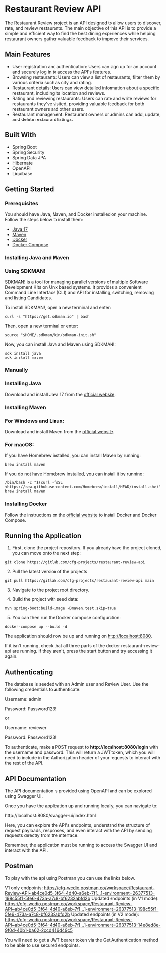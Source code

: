 # Restaurant Review API

The Restaurant Review project is an API designed to allow users to discover, rate, and review restaurants. The main objective of this API is to provide a simple and efficient way to find the best dining experiences while helping restaurant owners gather valuable feedback to improve their services.

## Main Features

- User registration and authentication: Users can sign up for an account and securely log in to access the API's features.
- Browsing restaurants: Users can view a list of restaurants, filter them by various criteria such as city and rating.
- Restaurant details: Users can view detailed information about a specific restaurant, including its location and reviews.
- Rating and reviewing restaurants: Users can rate and write reviews for restaurants they've visited, providing valuable feedback for both restaurant owners and other users.
- Restaurant management: Restaurant owners or admins can add, update, and delete restaurant listings.

## Built With

- Spring Boot
- Spring Security
- Spring Data JPA
- Hibernate
- OpenAPI
- Liquibase

## Getting Started

### Prerequisites

You should have Java, Maven, and Docker installed on your machine. Follow the steps below to install them:

- [Java 17](https://www.oracle.com/java/technologies/downloads/)
- [Maven](https://maven.apache.org/download.cgi)
- [Docker](https://www.docker.com/products/docker-desktop)
- [Docker Compose](https://docs.docker.com/compose/install/)

### **Installing Java and Maven**

### Using SDKMAN!

SDKMAN! is a tool for managing parallel versions of multiple Software Development Kits on Unix based systems. It provides a convenient Command Line Interface (CLI) and API for installing, switching, removing and listing Candidates.

To install SDKMAN!, open a new terminal and enter:

```
curl -s "https://get.sdkman.io" | bash
```

Then, open a new terminal or enter:

```
source "$HOME/.sdkman/bin/sdkman-init.sh"
```

Now, you can install Java and Maven using SDKMAN!:

```
sdk install java
sdk install maven
```

### **Manually**
### Installing Java

Download and install Java 17 from the [official website](https://www.oracle.com/java/technologies/downloads/).

### Installing Maven

### For Windows and Linux:

Download and install Maven from the [official website](https://maven.apache.org/download.cgi).

### For macOS:

If you have Homebrew installed, you can install Maven by running:

```
brew install maven

```

If you do not have Homebrew installed, you can install it by running:

```
/bin/bash -c "$(curl -fsSL <https://raw.githubusercontent.com/Homebrew/install/HEAD/install.sh>)"
brew install maven

```

### Installing Docker

Follow the instructions on the [official website](https://docs.docker.com/get-docker/) to install Docker and Docker Compose.

## Running the Application

1. First, clone the project repository. If you already have the project cloned, you can move onto the next step:

```
git clone https://gitlab.com/cfg-projects/restaurant-review-api
```

2. Pull the latest version of the projects

```
git pull https://gitlab.com/cfg-projects/restaurant-review-api main
```

3. Navigate to the project root directory.

4. Build the project with seed data:

```
mvn spring-boot:build-image -Dmaven.test.skip=true 
```

5. You can then run the Docker compose configuration:

```
docker-compose up --build -d
```

The application should now be up and running on [http://localhost:8080](http://localhost:8080/).

If it isn't running, check that all three parts of the docker restaurant-review-api are running. If they aren't, press the start button and try accessing it again.


## Authenticating

The database is seeded with an Admin user and Review User. Use the following credentials to authenticate:

Username: admin

Password: Password123!

or 

Username: reviewer

Password: Password123!

To authenticate, make a POST request to **http://localhost:8080/login** with the username and password. This will return a JWT token, which you will need to include in the Authorization header of your requests to interact with the rest of the API.

## API Documentation

The API documentation is provided using OpenAPI and can be explored using Swagger UI.

Once you have the application up and running locally, you can navigate to:

http://localhost:8080/swagger-ui/index.html

Here, you can explore the API's endpoints, understand the structure of request payloads, responses, and even interact with the API by sending requests directly from the interface.

Remember, the application must be running to access the Swagger UI and interact with the API.

## Postman

To play with the api using Postman you can use the links below.

V1 only endpoints: https://cfg-wcdio.postman.co/workspace/Restaurant-Review-API~ab4ce0d5-3f64-4d40-a6eb-7f[…]-environment=26377513-198c55f1-5fe6-473a-a7c8-bf6232abfd2b
Updated endpoints (in V1 mode): https://cfg-wcdio.postman.co/workspace/Restaurant-Review-API~ab4ce0d5-3f64-4d40-a6eb-7f[…]-environment=26377513-198c55f1-5fe6-473a-a7c8-bf6232abfd2b
Updated endpoints (in V2 mode): https://cfg-wcdio.postman.co/workspace/Restaurant-Review-API~ab4ce0d5-3f64-4d40-a6eb-7f[…]-environment=26377513-14e8ed8e-9f0d-40b1-ba62-2ccd446d49c5

You will need to get a JWT bearer token via the Get Authentication method to be able to use secured endpoints.